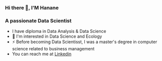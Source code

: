 ### Hi there 👋, I'M Hanane
  ### A passionate Data Scientist


-  I have diploma in Data Analysis & Data Science
- 🌱 I'm interested in Data Science and Ecology
- ⚡ Before becoming Data Scientisst, I was a master's degree in computer science related to business management
- You can reach me at [Linkedin](https://www.linkedin.com/in/hanane-maghlazi-9693a7225/)
